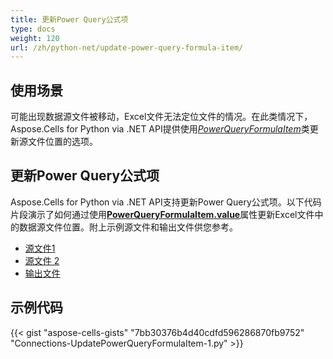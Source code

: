 ```yaml
---
title: 更新Power Query公式项
type: docs
weight: 120
url: /zh/python-net/update-power-query-formula-item/
---
```


## **使用场景**

可能出现数据源文件被移动，Excel文件无法定位文件的情况。在此类情况下，Aspose.Cells for Python via .NET API提供使用[*PowerQueryFormulaItem*](https://reference.aspose.com/cells/python-net/aspose.cells.querytables/powerqueryformulaitem)类更新源文件位置的选项。

## **更新Power Query公式项**

Aspose.Cells for Python via .NET API支持更新Power Query公式项。以下代码片段演示了如何通过使用[**PowerQueryFormulaItem.value**](https://reference.aspose.com/cells/python-net/aspose.cells.querytables/powerqueryformulaitem/value)属性更新Excel文件中的数据源文件位置。附上示例源文件和输出文件供您参考。

- [源文件1](106364953.xlsx)
- [源文件 2](106364954.xlsx)
- [输出文件](106364955.xlsx)

## **示例代码**

{{< gist "aspose-cells-gists" "7bb30376b4d40cdfd596286870fb9752" "Connections-UpdatePowerQueryFormulaItem-1.py" >}}

